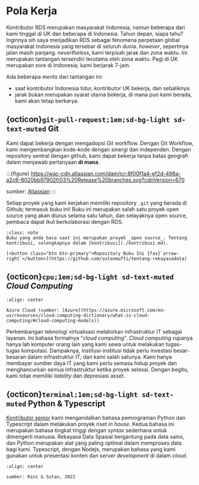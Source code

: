 # Pola Kerja

Kontributor RDS merupakan masyarakat Indonesia, namun beberapa dari kami tinggal di UK dan beberapa di Indonesia. Tahun depan, siapa tahu? Inginnya sih saya menjadikan RDS sebagai fenomena perpetaan global masyarakat Indonesia yang tersebar di seluruh dunia. _however_, sepertinya jalan masih panjang. _nevertheless_, kami terpisah jarak dan zona waktu. Ini merupakan tantangan tersendiri terutama oleh zona waktu. Pagi di UK merupakan sore di Indonesia; kami berjarak 7-jam.

Ada beberapa _merits_ dari tantangan ini:
- saat kontributor Indonesia tidur, kontributor UK bekerja, dan sebaliknya.
- jarak bukan merupakan syarat utama bekerja, di mana pun kami berada, kami akan tetap berkarya.

## {octicon}`git-pull-request;1em;sd-bg-light sd-text-muted` Git 

Kami dapat bekerja dengan mengadopsi Git workflow. Dengan Git Workflow, kami mengembangkan kode-kode dengan sinergi dan independen. Dengan repository sentral dengan github, kami dapat bekerja tanpa batas geografi dalam menjawab pertanyaan __di mana__. 

:::{figure} https://wac-cdn.atlassian.com/dam/jcr:8f00f1a4-ef2d-498a-a2c6-8020bb97902f/03%20Release%20branches.svg?cdnVersion=670

sumber: [Atlassian](https://www.atlassian.com/git/tutorials/comparing-workflows/gitflow-workflow)
:::

Setiap proyek yang kami kerjakan memiliki repository ```.git``` yang berada di Github; termasuk buku ini! Buku ini merupakan salah satu proyek open source yang akan diurus selama satu tahun, dan selayaknya open source, pembaca dapat ikut berkolaborasi dengan RDS.

```{admonition} Repository Buku Ini
:class: note
Buku yang anda baca saat ini merupakan proyek _open source_. Tentang kontribusi, selengkapnya dalam [kontribusi](./kontribusi.md).

[<button class="btn btn-primary">Repository Buku Ini {fas}`arrow-right`</button>](https://github.com/sutanmufti/tentang-rekayasadata)
```

## {octicon}`cpu;1em;sd-bg-light sd-text-muted` _Cloud Computing_ 

```{figure} https://azurecomcdn.azureedge.net/cvt-031d78d2380ba572861f1fc8c37e624c906c3a38f054ceb6fb4444af53de1c2d/images/page/resources/cloud-computing-dictionary/what-is-cloud-computing/cloud-ill-2.svg
:align: center

Azure Cloud (sumber: [Azure](https://azure.microsoft.com/en-us/resources/cloud-computing-dictionary/what-is-cloud-computing/#cloud-computing-models))
```

Perkembangan teknologi virtualisasi melahirkan infrastruktur IT sebagai layanan. Ini bahasa formalnya "_cloud computing_". _Cloud computing_ rupanya hanya lah komputer orang lain yang kami sewa untuk melakukan tugas-tugas komputasi. Dampaknya, institusi-institusi tidak perlu investasi besar-besaran dalam infrastruktur IT; dan kami salah satunya. Kami hanya membayar sumber daya IT yang kami perlu semasa hidup proyek dan menghancurkan semua infrastruktur ketika proyek selesai. Dengan begitu, kami tidak memiliki _liability_ dan depresiasi asset.

## {octicon}`terminal;1em;sd-bg-light sd-text-muted` Python & Typescript

[Kontributor senior](./kontributor/kontributor.md) kami mengandalkan bahasa pemrograman Python dan Typescript dalam melakukan proyek riset _in house_. Kedua bahasa ini merupakan bahasa tingkat tinggi dengan _syntax_ sederhana untuk dimengerti manusia. Rekayasa Data Spasial bergantung pada data sains, dan Python merupakan alat yang paling optimal dalam memproses data bagi kami. Typescript, dengan Nodejs, merupakan bahasa yang kami gunakan untuk presentasi konten dan _server development_ di dalam _cloud_.

```{figure} ./img/pyjs.jpg
:align: center

sumber: Rini & Sutan, 2022
```